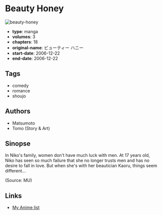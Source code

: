 # Beauty Honey

![beauty-honey](https://cdn.myanimelist.net/images/manga/2/40967.jpg)

-   **type**: manga
-   **volumes**: 3
-   **chapters**: 18
-   **original-name**: ビューティー ハニー
-   **start-date**: 2006-12-22
-   **end-date**: 2006-12-22

## Tags

-   comedy
-   romance
-   shoujo

## Authors

-   Matsumoto
-   Tomo (Story & Art)

## Sinopse

In Niko's family, women don't have much luck with men. At 17 years old, Niko has seen so much failure that she no longer trusts men and has no desire to fall in love. But when she's with her beautician Kaoru, things seem different...

(Source: MU)

## Links

-   [My Anime list](https://myanimelist.net/manga/4580/Beauty_Honey)
